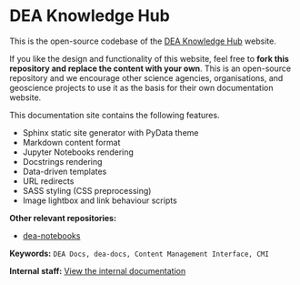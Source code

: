 # DEA Knowledge Hub

This is the open-source codebase of the [DEA Knowledge Hub](https://knowledge.dea.ga.gov.au/) website.

If you like the design and functionality of this website, feel free to **fork this repository and replace the content with your own**. This is an open-source repository and we encourage other science agencies, organisations, and geoscience projects to use it as the basis for their own documentation website.

This documentation site contains the following features.

* Sphinx static site generator with PyData theme
* Markdown content format
* Jupyter Notebooks rendering
* Docstrings rendering
* Data-driven templates
* URL redirects
* SASS styling (CSS preprocessing)
* Image lightbox and link behaviour scripts

**Other relevant repositories:**

* [dea-notebooks](https://github.com/GeoscienceAustralia/dea-notebooks)

**Keywords:** `DEA Docs, dea-docs, Content Management Interface, CMI`

**Internal staff:** [View the internal documentation](https://docs.dev.dea.ga.gov.au/public_services/dea_knowledge_hub/index.html)
